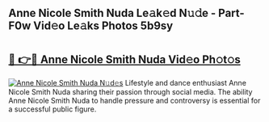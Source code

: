 ## Anne Nicole Smith Nuda Le𝚊k𝚎d N𝚞𝚍e - Part-F0w Vid𝚎o Le𝚊ks Photos 5b9sy

# <h2><a href="http://fbeyksl.evod.top/?m=Anne+Nicole+Smith+Nuda">🔗 👉🔴 Anne Nicole Smith Nuda Vid𝚎o Ph𝚘t𝚘s</a></h2>

[![Anne Nicole Smith Nuda N𝚞d𝚎s](https://i.imgur.com/8V9OHl7.gif)](http://fbeyksl.evod.top/?m=Anne+Nicole+Smith+Nuda)
Lifestyle and dance enthusiast Anne Nicole Smith Nuda sharing their passion through social media. The ability Anne Nicole Smith Nuda to handle pressure and controversy is essential for a successful public figure. 
